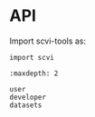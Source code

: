 # API

Import scvi-tools as:

```
import scvi
```

```{toctree}
:maxdepth: 2

user
developer
datasets
```
